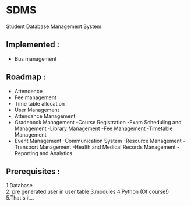 # SDMS
Student Database Management System
## Implemented :

  - Bus management

## Roadmap :

  - Attendence
  - Fee management
  - Time table allocation
  - User Management
  - Attendance Management
  - Gradebook Management
  -Course Registration
  -Exam Scheduling and Management
  -Library Management
  -Fee Management
  -Timetable Management
  - Event Management
  -Communication System
  -Resource Management
  -Transport Management
  -Health and Medical Records Management
  -Reporting and Analytics

## Prerequisites :
  1.Database  
  2. pre generated user in user table 
  3.modules 
  4.Python (Of course!)
  5.That's it...
